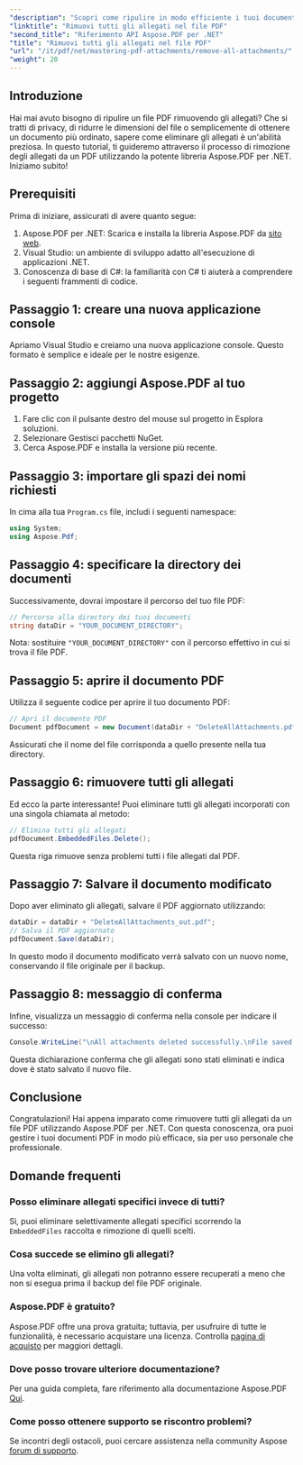 ```yaml
---
"description": "Scopri come ripulire in modo efficiente i tuoi documenti PDF rimuovendo tutti gli allegati utilizzando la libreria Aspose.PDF per .NET. Questo tutorial passo passo copre ogni aspetto, dalla configurazione all'esecuzione."
"linktitle": "Rimuovi tutti gli allegati nel file PDF"
"second_title": "Riferimento API Aspose.PDF per .NET"
"title": "Rimuovi tutti gli allegati nel file PDF"
"url": "/it/pdf/net/mastering-pdf-attachments/remove-all-attachments/"
"weight": 20
---
```


## Introduzione

Hai mai avuto bisogno di ripulire un file PDF rimuovendo gli allegati? Che si tratti di privacy, di ridurre le dimensioni del file o semplicemente di ottenere un documento più ordinato, sapere come eliminare gli allegati è un'abilità preziosa. In questo tutorial, ti guideremo attraverso il processo di rimozione degli allegati da un PDF utilizzando la potente libreria Aspose.PDF per .NET. Iniziamo subito!

## Prerequisiti

Prima di iniziare, assicurati di avere quanto segue:

1. Aspose.PDF per .NET: Scarica e installa la libreria Aspose.PDF da [sito web](https://releases.aspose.com/pdf/net/).
2. Visual Studio: un ambiente di sviluppo adatto all'esecuzione di applicazioni .NET.
3. Conoscenza di base di C#: la familiarità con C# ti aiuterà a comprendere i seguenti frammenti di codice.

## Passaggio 1: creare una nuova applicazione console

Apriamo Visual Studio e creiamo una nuova applicazione console. Questo formato è semplice e ideale per le nostre esigenze.

## Passaggio 2: aggiungi Aspose.PDF al tuo progetto

1. Fare clic con il pulsante destro del mouse sul progetto in Esplora soluzioni.
2. Selezionare Gestisci pacchetti NuGet.
3. Cerca Aspose.PDF e installa la versione più recente.

## Passaggio 3: importare gli spazi dei nomi richiesti

In cima alla tua `Program.cs` file, includi i seguenti namespace:

```csharp
using System;
using Aspose.Pdf;
```

## Passaggio 4: specificare la directory dei documenti

Successivamente, dovrai impostare il percorso del tuo file PDF:

```csharp
// Percorso alla directory dei tuoi documenti
string dataDir = "YOUR_DOCUMENT_DIRECTORY";
```

Nota: sostituire `"YOUR_DOCUMENT_DIRECTORY"` con il percorso effettivo in cui si trova il file PDF.

## Passaggio 5: aprire il documento PDF

Utilizza il seguente codice per aprire il tuo documento PDF:

```csharp
// Apri il documento PDF
Document pdfDocument = new Document(dataDir + "DeleteAllAttachments.pdf");
```

Assicurati che il nome del file corrisponda a quello presente nella tua directory.

## Passaggio 6: rimuovere tutti gli allegati

Ed ecco la parte interessante! Puoi eliminare tutti gli allegati incorporati con una singola chiamata al metodo:

```csharp
// Elimina tutti gli allegati
pdfDocument.EmbeddedFiles.Delete();
```

Questa riga rimuove senza problemi tutti i file allegati dal PDF.

## Passaggio 7: Salvare il documento modificato

Dopo aver eliminato gli allegati, salvare il PDF aggiornato utilizzando:

```csharp
dataDir = dataDir + "DeleteAllAttachments_out.pdf";
// Salva il PDF aggiornato
pdfDocument.Save(dataDir);
```

In questo modo il documento modificato verrà salvato con un nuovo nome, conservando il file originale per il backup.

## Passaggio 8: messaggio di conferma

Infine, visualizza un messaggio di conferma nella console per indicare il successo:

```csharp
Console.WriteLine("\nAll attachments deleted successfully.\nFile saved at " + dataDir);
```

Questa dichiarazione conferma che gli allegati sono stati eliminati e indica dove è stato salvato il nuovo file.

## Conclusione

Congratulazioni! Hai appena imparato come rimuovere tutti gli allegati da un file PDF utilizzando Aspose.PDF per .NET. Con questa conoscenza, ora puoi gestire i tuoi documenti PDF in modo più efficace, sia per uso personale che professionale.

## Domande frequenti

### Posso eliminare allegati specifici invece di tutti?
Sì, puoi eliminare selettivamente allegati specifici scorrendo la `EmbeddedFiles` raccolta e rimozione di quelli scelti.

### Cosa succede se elimino gli allegati?
Una volta eliminati, gli allegati non potranno essere recuperati a meno che non si esegua prima il backup del file PDF originale.

### Aspose.PDF è gratuito?
Aspose.PDF offre una prova gratuita; tuttavia, per usufruire di tutte le funzionalità, è necessario acquistare una licenza. Controlla [pagina di acquisto](https://purchase.aspose.com/buy) per maggiori dettagli.

### Dove posso trovare ulteriore documentazione?
Per una guida completa, fare riferimento alla documentazione Aspose.PDF [Qui](https://reference.aspose.com/pdf/net/).

### Come posso ottenere supporto se riscontro problemi?
Se incontri degli ostacoli, puoi cercare assistenza nella community Aspose [forum di supporto](https://forum.aspose.com/c/pdf/10).